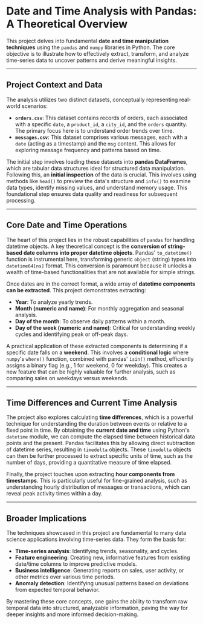 # Date and Time Analysis with Pandas: A Theoretical Overview

This project delves into fundamental **date and time manipulation techniques** using the `pandas` and `numpy` libraries in Python. The core objective is to illustrate how to effectively extract, transform, and analyze time-series data to uncover patterns and derive meaningful insights.

---

## Project Context and Data

The analysis utilizes two distinct datasets, conceptually representing real-world scenarios:

* **`orders.csv`**: This dataset contains records of orders, each associated with a specific `date`, a `product_id`, a `city_id`, and the `orders` quantity. The primary focus here is to understand order trends over time.
* **`messages.csv`**: This dataset comprises various messages, each with a `date` (acting as a timestamp) and the `msg` content. This allows for exploring message frequency and patterns based on time.

The initial step involves loading these datasets into **pandas DataFrames**, which are tabular data structures ideal for structured data manipulation. Following this, an **initial inspection** of the data is crucial. This involves using methods like `head()` to preview the data's structure and `info()` to examine data types, identify missing values, and understand memory usage. This foundational step ensures data quality and readiness for subsequent processing.

---

## Core Date and Time Operations

The heart of this project lies in the robust capabilities of `pandas` for handling datetime objects. A key theoretical concept is the **conversion of string-based date columns into proper datetime objects**. Pandas' `to_datetime()` function is instrumental here, transforming generic `object` (string) types into `datetime64[ns]` format. This conversion is paramount because it unlocks a wealth of time-based functionalities that are not available for simple strings.

Once dates are in the correct format, a wide array of **datetime components can be extracted**. This project demonstrates extracting:

* **Year**: To analyze yearly trends.
* **Month (numeric and name)**: For monthly aggregation and seasonal analysis.
* **Day of the month**: To observe daily patterns within a month.
* **Day of the week (numeric and name)**: Critical for understanding weekly cycles and identifying peak or off-peak days.

A practical application of these extracted components is determining if a specific date falls on a **weekend**. This involves a **conditional logic** where `numpy`'s `where()` function, combined with pandas' `isin()` method, efficiently assigns a binary flag (e.g., 1 for weekend, 0 for weekday). This creates a new feature that can be highly valuable for further analysis, such as comparing sales on weekdays versus weekends.

---

## Time Differences and Current Time Analysis

The project also explores calculating **time differences**, which is a powerful technique for understanding the duration between events or relative to a fixed point in time. By obtaining the **current date and time** using Python's `datetime` module, we can compute the elapsed time between historical data points and the present. Pandas facilitates this by allowing direct subtraction of datetime series, resulting in `timedelta` objects. These `timedelta` objects can then be further processed to extract specific units of time, such as the number of days, providing a quantitative measure of time elapsed.

Finally, the project touches upon extracting **hour components from timestamps**. This is particularly useful for fine-grained analysis, such as understanding hourly distribution of messages or transactions, which can reveal peak activity times within a day.

---

## Broader Implications

The techniques showcased in this project are fundamental to many data science applications involving time-series data. They form the basis for:

* **Time-series analysis**: Identifying trends, seasonality, and cycles.
* **Feature engineering**: Creating new, informative features from existing date/time columns to improve predictive models.
* **Business intelligence**: Generating reports on sales, user activity, or other metrics over various time periods.
* **Anomaly detection**: Identifying unusual patterns based on deviations from expected temporal behavior.

By mastering these core concepts, one gains the ability to transform raw temporal data into structured, analyzable information, paving the way for deeper insights and more informed decision-making.
